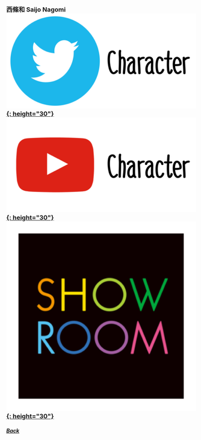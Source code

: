 ### 西條和 Saijo Nagomi [![twitter_@_takigawamiu](../../../Img/Icon_Twitter_Char.PNG){: height="30"}](https://twitter.com/_takigawamiu) [![youtube](../../../Img/Icon_Youtube_Char.PNG){: height="30"}](https://www.youtube.com/channel/UC61P6oww6JXAJ6NYT_b5_Vg) [![showroom_digital_idol_22](../../../Img/Icon_Showroom.PNG){: height="30"}](https://www.showroom-live.com/room/profile?room_id=87778) 
##### [Back](../../../readme.md)
